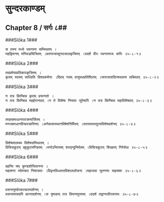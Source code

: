 सुन्दरकाण्डम्
===============================


## Chapter 8  / सर्गः ८##


###Slōka 1###


    स तस्य मध्ये भवनस्य सम्स्थितम् ।
    महद्विमानम् मणिवज्रचित्रितम् ।प्रतप्तजाम्बूनदजालकृत्रिमम् ।ददर्श वीरः पवनात्मजः कपिः ॥५-८-१॥


###Slōka 2###


    तदप्रमेयाप्रतिकारकृत्रिमम् ।
    कृतम् स्वयम् साध्विति विश्वकर्मणाः ।दिवम् गतम् वायुपथप्रतिष्ठितम् ।व्यराजतादित्यपथस्य लक्ष्मिवत् ॥५-८-२॥


###Slōka 3###


    न तत्र किम्चिन्न कृतम् प्रयत्नतो ।
    न तत्र किम्चिन्न महर्हरत्नवत् ।न ते विशेषा नियताः सुरेष्वपि ।न तत्र किम्चिन्न महाविशेषवत् ॥५-८-३॥


###Slōka 4###


    तपह्समाधानपराक्रमार्जितम् ।
    मनःसमाधानविचारचारिणम् ।अनेकसम्स्थानविषेषनिर्मितम् ।ततस्ततस्तुल्यविशेषदर्शनम् ॥५-८-४॥


###Slōka 5###


    विशेषमालम्ब्य विशेषसम्स्थितम् ।
    विचित्रकूटम् बहुकूटमण्डितम् ।मनोऽभिरामम् शरद्न्दुनिर्मलम् ।विचित्रकूटम् शिखरम् गिरेर्यथा ॥५-८-५॥


###Slōka 6###


    वहन्ति यम् कुण्डशोभितानना ।
    महाशना व्योमचरा निशाचराः ।विवृत्तविध्वस्तविशाललोचना ।महाजवा भूतगणाः सहस्रशः ॥५-८-६॥


###Slōka 7###


    वसन्तपुष्पोत्करचारुदर्शनम् ।
    वसन्तमासदपि कान्तदर्शनम् ।स पुष्पकम् तत्र विमानमुत्तमम् ।ददर्श तद्वानरवीरसत्तमः ॥५-८-७॥


